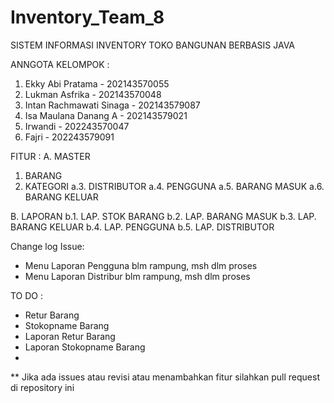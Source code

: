 # Inventory_Team_8

SISTEM INFORMASI INVENTORY TOKO BANGUNAN BERBASIS JAVA

ANNGOTA KELOMPOK :
1. Ekky Abi Pratama - 202143570055
2. Lukman Asfrika - 202143570048
3. Intan Rachmawati Sinaga - 202143579087
4. Isa Maulana Danang A - 202143579021
5. Irwandi - 202243570047
6. Fajri - 202243579091

FITUR :
A. MASTER
   1. BARANG
   2. KATEGORI
   a.3. DISTRIBUTOR
   a.4. PENGGUNA
   a.5. BARANG MASUK
   a.6. BARANG KELUAR

B. LAPORAN
   b.1. LAP. STOK BARANG
   b.2. LAP. BARANG MASUK
   b.3. LAP. BARANG KELUAR
   b.4. LAP. PENGGUNA
   b.5. LAP. DISTRIBUTOR


Change log Issue:
- Menu Laporan Pengguna blm rampung, msh dlm proses
- Menu Laporan Distribur blm rampung, msh dlm proses

TO DO :
- Retur Barang
- Stokopname Barang
- Laporan Retur Barang
- Laporan Stokopname Barang
-  



** Jika ada issues atau revisi atau menambahkan fitur silahkan pull request di repository ini 
